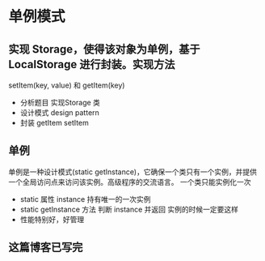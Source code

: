 # 单例模式

## 实现 Storage，使得该对象为**单例**，基于 LocalStorage 进行封装。实现方法

setItem(key, value) 和 getItem(key)

- 分析题目
实现Storage 类
- 设计模式 design pattern
- 封装
    getItem
    setItem

## 单例

单例是一种设计模式(static getInstance)，它确保一个类只有一个实例，并提供一个全局访问点来访问该实例。高级程序的交流语言。
一个类只能实例化一次

- static 属性 instance 持有唯一的一次实例
- static getInstance 方法 判断 instance 并返回
  实例的时候一定要这样
- 性能特别好，好管理

## 这篇博客已写完
